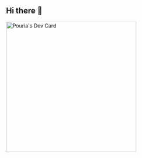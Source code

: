 ## Hi there 👋
<a href="https://app.daily.dev/pouria56"><img src="https://api.daily.dev/devcards/v2/3pQbqWAmlRyPRqU875zWX.png?type=default&r=3p3" width="356" alt="Pouria's Dev Card"/></a>

<!--
**pouriamrt/pouriamrt** is a ✨ _special_ ✨ repository because its `README.md` (this file) appears on your GitHub profile.

Here are some ideas to get you started:

- 🔭 I’m currently working on ...
- 🌱 I’m currently learning ...
- 👯 I’m looking to collaborate on ...
- 🤔 I’m looking for help with ...
- 💬 Ask me about ...
- 📫 How to reach me: ...
- 😄 Pronouns: ...
- ⚡ Fun fact: ...
-->
